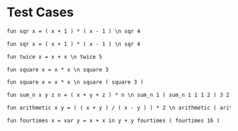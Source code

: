 # Test Cases

```txt
fun	sqr	x =	( x + 1 ) *	( x - 1 ) \n sqr 4
```

```txt
fun	sqr	x =	( x + 1 ) *	( x - 1 ) \n sqr 4
```

```txt
fun	twice x	= x	+ x \n twice 5
```

```txt
fun square x = x * x \n square 3
```

```txt
fun square x = x * x \n square ( square 3 )
```

```txt
fun sum_n x y z n = ( x + y + z ) * n \n sum_n 1 ( sum_n 1 1 1 2 ) 3 2
```

```txt
fun arithmetic x y = ( ( x + y ) / ( x - y ) ) * 2 \n arithmetic ( arithmetic 5 6 ) ( arithmetic 2 11 )
```

```txt
fun fourtimes x = var y = x + x in y + y fourtimes ( fourtimes 16 )
```
